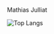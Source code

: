 
<span style="font-size:1em;">Mathias Julliat</span>


![Top Langs](https://github-readme-stats.vercel.app/api/top-langs/?username=MrMobbi&layout=compact)
